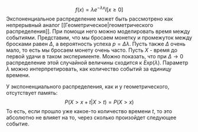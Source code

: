 $$f(x) = \lambda e^{-\lambda x}I[x \ge 0]$$
Экспоненциальное распределение может быть рассмотрено как непрерывный аналог [[Геометрическое|геометрического распределения]]. При помощи него можно моделировать время между событиями. Представим, что мы бросаем монетку и промежуток между бросками равен $\Delta$, а вероятность успеха $p = \Delta \lambda$. Пусть также $\Delta$ очень мало, то есть мы бросаем монету очень часто. Пусть $X$ - время до первой удачи в таком эксперименте. Можно показать, что при $\Delta \to 0$ распределение этой случайной величины сходится к $Exp(\lambda)$. Параметр $\lambda$ можно интерпретировать, как количество событий за единицу времени.

У экспоненциального распределения, как и у геометрического, отсутствует память:
$$P(X > x + t | X > t) = P(X > x)$$
То есть, если прошло уже какое-то количество времени $t$, то это абсолютно не влияет на то, через сколько произойдет следующее событие.